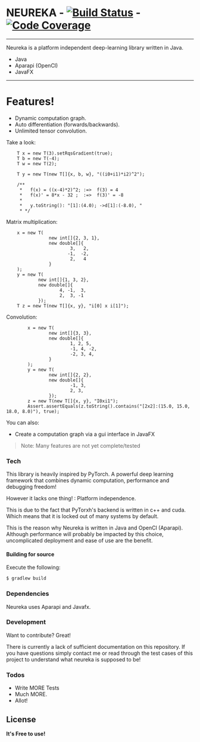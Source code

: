 # NEUREKA - [![Build Status](https://travis-ci.com/Gleethos/neureka.svg?branch=master)](https://travis-ci.org/gleethos/neureka) - [![Code Coverage](https://img.shields.io/codecov/c/github/pvorb/property-providers/develop.svg)](https://codecov.io/github/pvorb/property-providers?branch=develop)

---

Neureka is a platform independent deep-learning library written in Java. 

  - Java
  - Aparapi (OpenCl)
  - JavaFX
  
---  

# Features!

  - Dynamic computation graph.
  - Auto differentiation (forwards/backwards).
  - Unlimited tensor convolution.

Take a look:
```
    T x = new T(3).setRqsGradient(true);
    T b = new T(-4);
    T w = new T(2);
        
    T y = new T(new T[]{x, b, w}, "((i0+i1)*i2)^2");
    
    /**
     *   f(x) = ((x-4)*2)^2; :=>  f(3) = 4
     *   f(x)' = 8*x - 32 ;  :=>  f(3)' = -8
     *   
     *   y.toString(): "[1]:(4.0); ->d[1]:(-8.0), "    
     * */
```
Matrix multiplication:
```
    x = new T(
                new int[]{2, 3, 1},
                new double[]{
                        3,   2,
                       -1,  -2,
                        2,   4
                }
    );
    y = new T(
            new int[]{1, 3, 2},
            new double[]{
                    4, -1,  3,
                    2,  3, -1
            });
    T z = new T(new T[]{x, y}, "i[0] x i[1]");
```
Convolution:
```
        x = new T(
                new int[]{3, 3},
                new double[]{
                        1, 2, 5,
                        -1, 4, -2,
                        -2, 3, 4,
                }
        );
        y = new T(
                new int[]{2, 2},
                new double[]{
                        -1, 3,
                        2, 3,
                });
        z = new T(new T[]{x, y}, "I0xi1");
        Assert.assertEquals(z.toString().contains("[2x2]:(15.0, 15.0, 18.0, 8.0)"), true);
```


You can also:
  - Create a computation graph via a gui interface in JavaFX

> Note:
> Many features are not yet complete/tested 
>

### Tech

This library is heavily inspired by PyTorch.
A powerful deep learning framework that combines
dynamic computation, performance and debugging freedom!

However it lacks one thing! :
Platform independence. 

This is due to the fact that PyTorxh's backend is written
in c++ and cuda.
Which means that it is locked out of many systems by default.

This is the reason why Neureka is written in Java and OpenCl (Aparapi).
Although performance will probably be impacted by this choice,
uncomplicated deployment and ease of use are the benefit.


#### Building for source
Execute the following:
```sh
$ gradlew build
```

### Dependencies

Neureka uses Aparapi and Javafx.


### Development

Want to contribute? Great!

There is currently a lack of sufficient documentation on this repository.
If you have questions simply contact me or read through the test cases 
of this project to understand what neureka is supposed to be!


### Todos

 - Write MORE Tests
 - Much MORE.
 - Allot!

License
----

**It's Free to use!**

